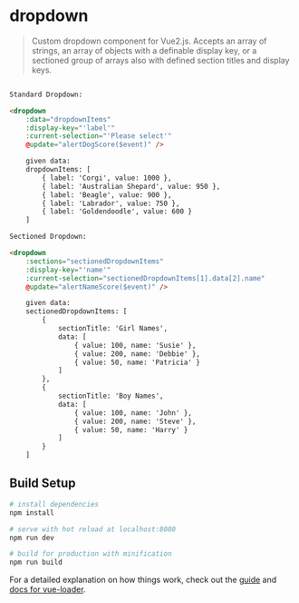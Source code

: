 # dropdown

> Custom dropdown component for Vue2.js. Accepts an array of strings, an array of objects with a definable display key, or a sectioned group of arrays also with defined section titles and display keys.

```html

Standard Dropdown:

<dropdown
    :data="dropdownItems"
    :display-key="'label'"
    :current-selection="'Please select'"
    @update="alertDogScore($event)" />

    given data:
    dropdownItems: [
        { label: 'Corgi', value: 1000 },
        { label: 'Australian Shepard', value: 950 },
        { label: 'Beagle', value: 900 },
        { label: 'Labrador', value: 750 },
        { label: 'Goldendoodle', value: 600 }
    ]
```

```html
Sectioned Dropdown:

<dropdown
    :sections="sectionedDropdownItems"
    :display-key="'name'"
    :current-selection="sectionedDropdownItems[1].data[2].name"
    @update="alertNameScore($event)" />

    given data:
    sectionedDropdownItems: [
        {
            sectionTitle: 'Girl Names',
            data: [
                { value: 100, name: 'Susie' },
                { value: 200, name: 'Debbie' },
                { value: 50, name: 'Patricia' }
            ]
        },
        {
            sectionTitle: 'Boy Names',
            data: [
                { value: 100, name: 'John' },
                { value: 200, name: 'Steve' },
                { value: 50, name: 'Harry' }
            ]
        }
    ]

```

## Build Setup

``` bash
# install dependencies
npm install

# serve with hot reload at localhost:8080
npm run dev

# build for production with minification
npm run build
```

For a detailed explanation on how things work, check out the [guide](http://vuejs-templates.github.io/webpack/) and [docs for vue-loader](http://vuejs.github.io/vue-loader).
